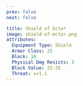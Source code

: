 ```yaml
---
prev: false
next: false

title: Shield of Ector
image: shield-of-ector.png
attributes:
  Equipment Type: Shield
  Armor Class: 25
  Block: 10
  Physical Dmg Resists: 3
  Block Value: 25-35
  Threat: x+1.1
---
```




<MyItemComponent :item="$frontmatter" />


